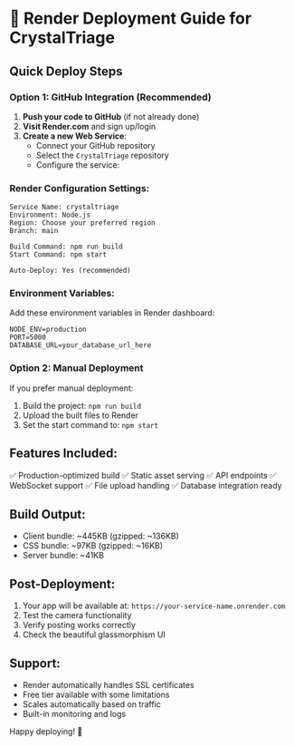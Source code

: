 # 🎨 Render Deployment Guide for CrystalTriage

## Quick Deploy Steps

### Option 1: GitHub Integration (Recommended)

1. **Push your code to GitHub** (if not already done)
2. **Visit Render.com** and sign up/login
3. **Create a new Web Service**:
   - Connect your GitHub repository
   - Select the `CrystalTriage` repository
   - Configure the service:

### Render Configuration Settings:

```
Service Name: crystaltriage
Environment: Node.js
Region: Choose your preferred region
Branch: main

Build Command: npm run build
Start Command: npm start

Auto-Deploy: Yes (recommended)
```

### Environment Variables:

Add these environment variables in Render dashboard:

```
NODE_ENV=production
PORT=5000
DATABASE_URL=your_database_url_here
```

### Option 2: Manual Deployment

If you prefer manual deployment:

1. Build the project: `npm run build`
2. Upload the built files to Render
3. Set the start command to: `npm start`

## Features Included:

✅ Production-optimized build
✅ Static asset serving
✅ API endpoints
✅ WebSocket support
✅ File upload handling
✅ Database integration ready

## Build Output:

- Client bundle: ~445KB (gzipped: ~136KB)
- CSS bundle: ~97KB (gzipped: ~16KB)
- Server bundle: ~41KB

## Post-Deployment:

1. Your app will be available at: `https://your-service-name.onrender.com`
2. Test the camera functionality
3. Verify posting works correctly
4. Check the beautiful glassmorphism UI

## Support:

- Render automatically handles SSL certificates
- Free tier available with some limitations
- Scales automatically based on traffic
- Built-in monitoring and logs

Happy deploying! 🚀
